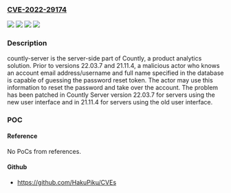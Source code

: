### [CVE-2022-29174](https://cve.mitre.org/cgi-bin/cvename.cgi?name=CVE-2022-29174)
![](https://img.shields.io/static/v1?label=Product&message=countly-server&color=blue)
![](https://img.shields.io/static/v1?label=Version&message=%3C%2021.11.4%20&color=brightgreen)
![](https://img.shields.io/static/v1?label=Version&message=%3E%3D%2022.0.0%2C%20%3C%2022.03.7%20&color=brightgreen)
![](https://img.shields.io/static/v1?label=Vulnerability&message=CWE-640%3A%20Weak%20Password%20Recovery%20Mechanism%20for%20Forgotten%20Password&color=brightgreen)

### Description

countly-server is the server-side part of Countly, a product analytics solution. Prior to versions 22.03.7 and 21.11.4, a malicious actor who knows an account email address/username and full name specified in the database is capable of guessing the password reset token. The actor may use this information to reset the password and take over the account. The problem has been patched in Countly Server version 22.03.7 for servers using the new user interface and in 21.11.4 for servers using the old user interface.

### POC

#### Reference
No PoCs from references.

#### Github
- https://github.com/HakuPiku/CVEs

